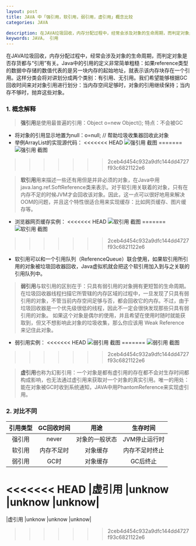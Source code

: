 ```yaml
---
layout: post
title: JAVA 中「强引用，软引用，弱引用，虚引用」概念比较
categories: JAVA

description: 在JAVA垃圾回收，内存分配过程中，经常会涉及对象的生命周期，而判定对象是否存货都与“引用”有关。Java中的引用的定义非常简单粗糙：如果reference类型的数据中存储的数值代表的是另一块内存的起始地址，就表示该内存块存在一个引用。这样分类会将对讲划分成两个类别：有引用、无引用。我们希望能够根据GC回收时间来对对象引用进行划分：当内存空间足够时，对象的引用继续保持；当内存不够时，抛弃这些对象。
keywords: JAVA， 引用
---
```

在JAVA垃圾回收，内存分配过程中，经常会涉及对象的生命周期，而判定对象是否存货都与“引用”有关。Java中的引用的定义非常简单粗糙：如果reference类型的数据中存储的数值代表的是另一块内存的起始地址，就表示该内存块存在一个引用。这样分类会将对讲划分成两个类别：有引用、无引用。我们希望能够根据GC回收时间来对对象引用进行划分：当内存空间足够时，对象的引用继续保持；当内存不够时，抛弃这些对象。

<!--more-->

### 1. 概念解释
>**强引用**是使用最普遍的引用：Object o=new Object();  特点：不会被GC

 - 将对象的引用显示地置为null：o=null;     // 帮助垃圾收集器回收此对象
 - 举例ArrayList的实现源代码：
<<<<<<< HEAD
  ![强引用 截图](http://sinomiko.github.io/img/20160515P1.jpg)
=======
  ![强引用 截图](http://sunxiaobiu.github.io/img/20160515P1.jpg)
>>>>>>> 2ceb4d454c932a9dfc144dd4727f93c6821122e6

>**软引用**用来描述一些还有用但是并非必须的对象，在Java中用java.lang.ref.SoftReference类来表示。对于软引用关联着的对象，只有在内存不足的时候JVM才会回收该对象。因此，这一点可以很好地用来解决OOM的问题，并且这个特性很适合用来实现缓存：比如网页缓存、图片缓存等。

 - 浏览器网页缓存实例：
<<<<<<< HEAD
 ![软引用 截图](http://sinomiko.github.io/img/20160515P2.jpg)
=======
 ![软引用 截图](http://sunxiaobiu.github.io/img/20160515P2.jpg)
>>>>>>> 2ceb4d454c932a9dfc144dd4727f93c6821122e6
 - 软引用可以和一个引用队列（ReferenceQueue）联合使用，如果软引用所引用的对象被垃圾回收器回收，Java虚拟机就会把这个软引用加入到与之关联的引用队列中。


>**弱引用**与软引用的区别在于：只具有弱引用的对象拥有更短暂的生命周期。在垃圾回收器线程扫描它所管辖的内存区域的过程中，一旦发现了只具有弱引用的对象，不管当前内存空间足够与否，都会回收它的内存。不过，由于垃圾回收器是一个优先级很低的线程，因此不一定会很快发现那些只具有弱引用的对象。
         如果这个对象是偶尔的使用，并且希望在使用时随时就能获取到，但又不想影响此对象的垃圾收集，那么你应该用 Weak Reference 来记住此对象。  
          
 - 弱引用实例：
<<<<<<< HEAD
 ![弱引用 截图](http://sinomiko.github.io/img/20160515P3.jpg)
=======
 ![弱引用 截图](http://sunxiaobiu.github.io/img/20160515P3.jpg)
>>>>>>> 2ceb4d454c932a9dfc144dd4727f93c6821122e6


>**虚引用**也称为幻影引用：一个对象是都有虚引用的存在都不会对生存时间都构成影响，也无法通过虚引用来获取对一个对象的真实引用。唯一的用处：能在对象被GC时收到系统通知，JAVA中用PhantomReference来实现虚引用。


### 2. 对比不同

| 引用类型  | GC回收时间  |  用途  |  生存时间  |
| :----:  |:----: | :----: |:----:  |
|强引用	|never	    |对象的一般状态	 |JVM停止运行时|
|软引用	|内存不足时	|对象缓存	     |内存不足时终止|
|弱引用	|GC时	    |对象缓存        |GC后终止|
<<<<<<< HEAD
|虚引用	|unknow	    |unknow	         |unknow|
=======
|虚引用	|unknow	    |unknow	         |unknow|
>>>>>>> 2ceb4d454c932a9dfc144dd4727f93c6821122e6
